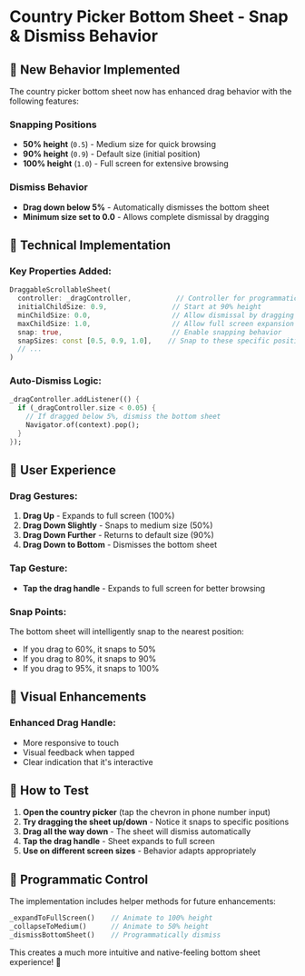 # Country Picker Bottom Sheet - Snap & Dismiss Behavior

## 🎯 **New Behavior Implemented**

The country picker bottom sheet now has enhanced drag behavior with the following features:

### **Snapping Positions**
- **50% height** (`0.5`) - Medium size for quick browsing
- **90% height** (`0.9`) - Default size (initial position)  
- **100% height** (`1.0`) - Full screen for extensive browsing

### **Dismiss Behavior**
- **Drag down below 5%** - Automatically dismisses the bottom sheet
- **Minimum size set to 0.0** - Allows complete dismissal by dragging

## 🔧 **Technical Implementation**

### Key Properties Added:
```dart
DraggableScrollableSheet(
  controller: _dragController,           // Controller for programmatic control
  initialChildSize: 0.9,                // Start at 90% height
  minChildSize: 0.0,                    // Allow dismissal by dragging down
  maxChildSize: 1.0,                    // Allow full screen expansion
  snap: true,                           // Enable snapping behavior
  snapSizes: const [0.5, 0.9, 1.0],    // Snap to these specific positions
  // ...
)
```

### Auto-Dismiss Logic:
```dart
_dragController.addListener(() {
  if (_dragController.size < 0.05) {
    // If dragged below 5%, dismiss the bottom sheet
    Navigator.of(context).pop();
  }
});
```

## 🚀 **User Experience**

### **Drag Gestures:**
1. **Drag Up** - Expands to full screen (100%)
2. **Drag Down Slightly** - Snaps to medium size (50%)  
3. **Drag Down Further** - Returns to default size (90%)
4. **Drag Down to Bottom** - Dismisses the bottom sheet

### **Tap Gesture:**
- **Tap the drag handle** - Expands to full screen for better browsing

### **Snap Points:**
The bottom sheet will intelligently snap to the nearest position:
- If you drag to 60%, it snaps to 50%
- If you drag to 80%, it snaps to 90% 
- If you drag to 95%, it snaps to 100%

## 🎨 **Visual Enhancements**

### Enhanced Drag Handle:
- More responsive to touch
- Visual feedback when tapped
- Clear indication that it's interactive

## 📱 **How to Test**

1. **Open the country picker** (tap the chevron in phone number input)
2. **Try dragging the sheet up/down** - Notice it snaps to specific positions
3. **Drag all the way down** - The sheet will dismiss automatically  
4. **Tap the drag handle** - Sheet expands to full screen
5. **Use on different screen sizes** - Behavior adapts appropriately

## 🔄 **Programmatic Control**

The implementation includes helper methods for future enhancements:

```dart
_expandToFullScreen()    // Animate to 100% height
_collapseToMedium()      // Animate to 50% height  
_dismissBottomSheet()    // Programmatically dismiss
```

This creates a much more intuitive and native-feeling bottom sheet experience! 🎉
